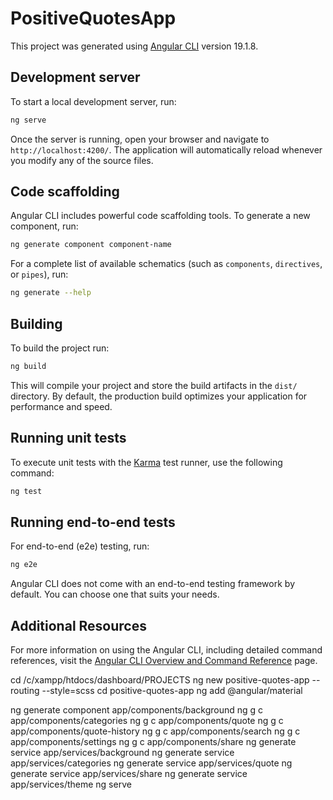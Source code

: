 # PositiveQuotesApp

This project was generated using [Angular CLI](https://github.com/angular/angular-cli) version 19.1.8.

## Development server

To start a local development server, run:

```bash
ng serve
```

Once the server is running, open your browser and navigate to `http://localhost:4200/`. The application will automatically reload whenever you modify any of the source files.

## Code scaffolding

Angular CLI includes powerful code scaffolding tools. To generate a new component, run:

```bash
ng generate component component-name
```

For a complete list of available schematics (such as `components`, `directives`, or `pipes`), run:

```bash
ng generate --help
```

## Building

To build the project run:

```bash
ng build
```

This will compile your project and store the build artifacts in the `dist/` directory. By default, the production build optimizes your application for performance and speed.

## Running unit tests

To execute unit tests with the [Karma](https://karma-runner.github.io) test runner, use the following command:

```bash
ng test
```

## Running end-to-end tests

For end-to-end (e2e) testing, run:

```bash
ng e2e
```

Angular CLI does not come with an end-to-end testing framework by default. You can choose one that suits your needs.

## Additional Resources

For more information on using the Angular CLI, including detailed command references, visit the [Angular CLI Overview and Command Reference](https://angular.dev/tools/cli) page.

cd /c/xampp/htdocs/dashboard/PROJECTS
ng new positive-quotes-app --routing --style=scss
cd positive-quotes-app
ng add @angular/material

ng generate component app/components/background
ng g c app/components/categories
ng g c app/components/quote
ng g c app/components/quote-history
ng g c app/components/search
ng g c app/components/settings
ng g c app/components/share
ng generate service app/services/background
ng generate service app/services/categories
ng generate service app/services/quote
ng generate service app/services/share
ng generate service app/services/theme
ng serve
